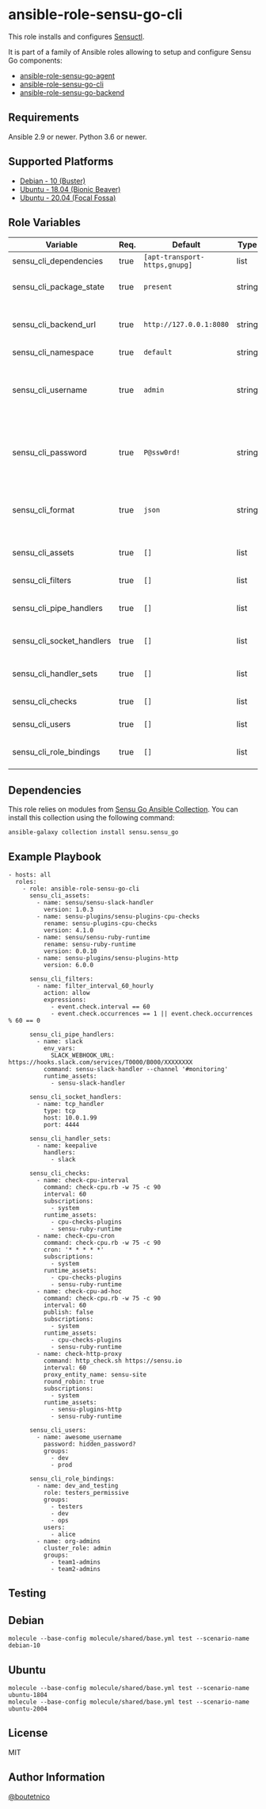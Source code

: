 ansible-role-sensu-go-cli
=========================

This role installs and configures [Sensuctl](https://docs.sensu.io/sensu-go/latest/sensuctl/reference/).

It is part of a family of Ansible roles allowing to setup and configure Sensu Go components:

- [ansible-role-sensu-go-agent](https://github.com/boutetnico/ansible-role-sensu-go-agent)
- [ansible-role-sensu-go-cli](https://github.com/boutetnico/ansible-role-sensu-go-cli)
- [ansible-role-sensu-go-backend](https://github.com/boutetnico/ansible-role-sensu-go-backend)

Requirements
------------

Ansible 2.9 or newer.
Python 3.6 or newer.

Supported Platforms
-------------------

- [Debian - 10 (Buster)](https://wiki.debian.org/DebianBuster)
- [Ubuntu - 18.04 (Bionic Beaver)](http://releases.ubuntu.com/18.04/)
- [Ubuntu - 20.04 (Focal Fossa)](http://releases.ubuntu.com/20.04/)

Role Variables
--------------

| Variable                  | Req. | Default                       | Type   | Comments                                    |
|---------------------------|------|-------------------------------|--------|---------------------------------------------|
| sensu_cli_dependencies    | true | `[apt-transport-https,gnupg]` | list   |                                             |
| sensu_cli_package_state   | true | `present`                     | string | Use  `latest` to upgrade.                   |
| sensu_cli_backend_url     | true | `http://127.0.0.1:8080`       | string | Url to sensu backend API.                   |
| sensu_cli_namespace       | true | `default`                     | string |                                             |
| sensu_cli_username        | true | `admin`                       | string | Should match username set in sensu backend. |
| sensu_cli_password        | true | `P@ssw0rd!`                   | string | Should match password set in sensu backend. |
| sensu_cli_format          | true | `json`                        | string | One of: tabular, wrapped-json, yaml, json.  |
| sensu_cli_assets          | true | `[]`                          | list   | Assets to install from Bonsai.              |
| sensu_cli_filters         | true | `[]`                          | list   | Configure filters.                          |
| sensu_cli_pipe_handlers   | true | `[]`                          | list   | Configure pipe handlers.                    |
| sensu_cli_socket_handlers | true | `[]`                          | list   | Configure socket handlers.                  |
| sensu_cli_handler_sets    | true | `[]`                          | list   | Configure handler sets.                     |
| sensu_cli_checks          | true | `[]`                          | list   | Configure checks.                           |
| sensu_cli_users           | true | `[]`                          | list   | Configure users.                            |
| sensu_cli_role_bindings   | true | `[]`                          | list   | Configure role bindings.                    |

Dependencies
------------

This role relies on modules from [Sensu Go Ansible Collection](https://sensu.github.io/sensu-go-ansible/installation.html). You can install this collection using the following command:

    ansible-galaxy collection install sensu.sensu_go

Example Playbook
----------------

    - hosts: all
      roles:
        - role: ansible-role-sensu-go-cli
          sensu_cli_assets:
            - name: sensu/sensu-slack-handler
              version: 1.0.3
            - name: sensu-plugins/sensu-plugins-cpu-checks
              rename: sensu-plugins-cpu-checks
              version: 4.1.0
            - name: sensu/sensu-ruby-runtime
              rename: sensu-ruby-runtime
              version: 0.0.10
            - name: sensu-plugins/sensu-plugins-http
              version: 6.0.0

          sensu_cli_filters:
            - name: filter_interval_60_hourly
              action: allow
              expressions:
                - event.check.interval == 60
                - event.check.occurrences == 1 || event.check.occurrences % 60 == 0

          sensu_cli_pipe_handlers:
            - name: slack
              env_vars:
                SLACK_WEBHOOK_URL: https://hooks.slack.com/services/T0000/B000/XXXXXXXX
              command: sensu-slack-handler --channel '#monitoring'
              runtime_assets:
                - sensu-slack-handler

          sensu_cli_socket_handlers:
            - name: tcp_handler
              type: tcp
              host: 10.0.1.99
              port: 4444

          sensu_cli_handler_sets:
            - name: keepalive
              handlers:
                - slack

          sensu_cli_checks:
            - name: check-cpu-interval
              command: check-cpu.rb -w 75 -c 90
              interval: 60
              subscriptions:
                - system
              runtime_assets:
                - cpu-checks-plugins
                - sensu-ruby-runtime
            - name: check-cpu-cron
              command: check-cpu.rb -w 75 -c 90
              cron: '* * * * *'
              subscriptions:
                - system
              runtime_assets:
                - cpu-checks-plugins
                - sensu-ruby-runtime
            - name: check-cpu-ad-hoc
              command: check-cpu.rb -w 75 -c 90
              interval: 60
              publish: false
              subscriptions:
                - system
              runtime_assets:
                - cpu-checks-plugins
                - sensu-ruby-runtime
            - name: check-http-proxy
              command: http_check.sh https://sensu.io
              interval: 60
              proxy_entity_name: sensu-site
              round_robin: true
              subscriptions:
                - system
              runtime_assets:
                - sensu-plugins-http
                - sensu-ruby-runtime

          sensu_cli_users:
            - name: awesome_username
              password: hidden_password?
              groups:
                - dev
                - prod

          sensu_cli_role_bindings:
            - name: dev_and_testing
              role: testers_permissive
              groups:
                - testers
                - dev
                - ops
              users:
                - alice
            - name: org-admins
              cluster_role: admin
              groups:
                - team1-admins
                - team2-admins

Testing
-------

## Debian

    molecule --base-config molecule/shared/base.yml test --scenario-name debian-10

## Ubuntu

    molecule --base-config molecule/shared/base.yml test --scenario-name ubuntu-1804
    molecule --base-config molecule/shared/base.yml test --scenario-name ubuntu-2004

License
-------

MIT

Author Information
------------------

[@boutetnico](https://github.com/boutetnico)
